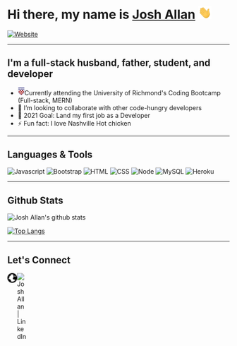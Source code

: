 # Hi there, my name is [Josh Allan][website] <img src="img/wave.gif" width="30px">

[![Website](https://img.shields.io/website?label=joshallan.dev&style=for-the-badge&url=https%3A%2F%2Fjoshallan.dev)](website)

---

## I'm a full-stack husband, father, student, and developer

- <img src="img/uofr.png" width="15px">Currently attending the University of Richmond's Coding Bootcamp (Full-stack, MERN)
- 👯 I’m looking to collaborate with other code-hungry developers
- 🥅 2021 Goal: Land my first job as a Developer
- ⚡ Fun fact: I love Nashville Hot chicken

---

## Languages & Tools

![Javascript](https://img.shields.io/badge/Code-Javascript-informational?style=flat&logo=javascript&logoColor=white&color=2bbc8a)
![Bootstrap](https://img.shields.io/badge/Stack-Bootstrap-informational?style=flat&logo=bootstrap&logoColor=white&color=2bbc8a)
![HTML](https://img.shields.io/badge/Code-HTML-informational?style=flat&logo=html5&logoColor=white&color=2bbc8a)
![CSS](https://img.shields.io/badge/Code-CSS-informational?style=flat&logo=css3&logoColor=white&color=2bbc8a)
![Node](https://img.shields.io/badge/CLI-Node.js-informational?style=flat&logo=node.js&logoColor=white&color=2bbc8a)
![MySQL](https://img.shields.io/badge/Database-MySQL-informational?style=flat&logo=mysql&logoColor=white&color=2bbc8a)
![Heroku](https://img.shields.io/badge/Stack-Heroku-informational?style=flat&logo=Heroku&logoColor=white&color=2bbc8a)

---

## Github Stats

![Josh Allan's github stats](https://github-readme-stats.vercel.app/api?username=jallan07&show_icons=true)

[![Top Langs](https://github-readme-stats.vercel.app/api/top-langs/?username=jallan07)](https://github.com/anuraghazra/github-readme-stats)

---

## Let's Connect

[<img align="left" alt="joshallan.dev" width="22px" src="https://raw.githubusercontent.com/iconic/open-iconic/master/svg/globe.svg" />][website]
[<img align="left" alt="Josh Allan | LinkedIn" width="22px" src="https://cdn.jsdelivr.net/npm/simple-icons@v3/icons/linkedin.svg" />][linkedin]

<br />

[website]: https://joshallan.dev/
[linkedin]: https://www.linkedin.com/in/joshuamallan/
